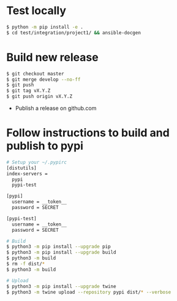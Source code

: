 Test locally
===

```bash
$ python -m pip install -e .
$ cd test/integration/project1/ && ansible-docgen
```

Build new release
===

```bash
$ git checkout master
$ git merge develop --no-ff
$ git push
$ git tag vX.Y.Z
$ git push origin vX.Y.Z
```

- Publish a release on github.com

Follow instructions to build and publish to pypi
===

```bash
# Setup your ~/.pypirc
[distutils]
index-servers =
  pypi
  pypi-test

[pypi]
  username = __token__
  password = SECRET

[pypi-test]
  username = __token__
  password = SECRET

# Build
$ python3 -m pip install --upgrade pip
$ python3 -m pip install --upgrade build
$ python3 -m build
$ rm -f dist/*
$ python3 -m build

# Upload
$ python3 -m pip install --upgrade twine
$ python3 -m twine upload --repository pypi dist/* --verbose
```
